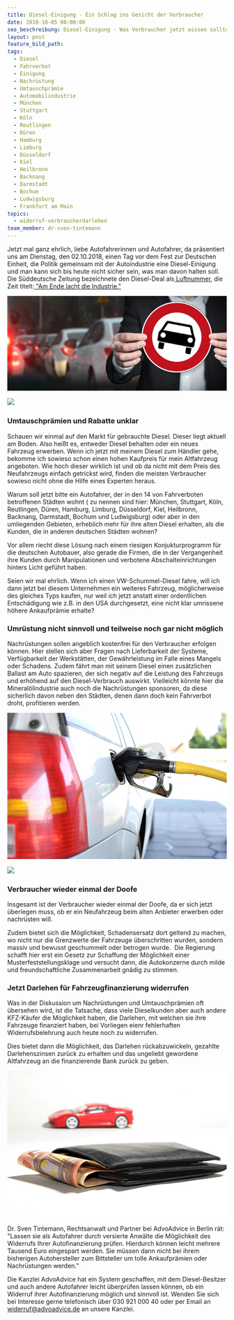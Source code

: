 ```yaml
---
title: Diesel-Einigung - Ein Schlag ins Gesicht der Verbraucher
date: 2018-10-05 00:00:00
seo_beschreibung: Diesel-Einigung - Was Verbraucher jetzt wissen sollten
layout: post
feature_bild_path:
tags:
  - Diesel
  - Fahrverbot
  - Einigung
  - Nachrüstung
  - Umtauschprämie
  - Automobilindustrie
  - München
  - Stuttgart
  - Köln
  - Reutlingen
  - Düren
  - Hamburg
  - Limburg
  - Düsseldorf
  - Kiel
  - Heilbronn
  - Backnang
  - Darmstadt
  - Bochum
  - Ludwigsburg
  - Frankfurt am Main
topics:
  - widerruf-verbraucherdarlehen
team_member: dr-sven-tintemann
---
```


Jetzt mal ganz ehrlich, liebe Autofahrerinnen und Autofahrer, da pr&auml;sentiert uns am Dienstag, den 02.10.2018, einen Tag vor dem Fest zur Deutschen Einheit, die Politik gemeinsam mit der Autoindustrie eine Diesel-Einigung und man kann sich bis heute nicht sicher sein, was man davon halten soll. Die S&uuml;ddeutsche Zeitung bezeichnete den Diesel-Deal als[ Luftnummer](https://www.sueddeutsche.de/wirtschaft/drohende-fahrverbote-der-diesel-deal-ist-eine-luftnummer-1.4153919), die Zeit titelt:[ "Am Ende lacht die Industrie."](https://www.zeit.de/politik/deutschland/2018-10/diesel-kompromiss-grosse-koalition-bundesregierung-auto-industrie-fahrverbote)

![](/uploads/auto-2679743-640-9.jpg)

![](blob:https://app.cloudcannon.com/da382780-7620-4685-bd95-8b5aad29df21)

### Umtauschpr&auml;mien und Rabatte unklar

Schauen wir einmal auf den Markt f&uuml;r gebrauchte Diesel. Dieser liegt aktuell am Boden. Also hei&szlig;t es, entweder Diesel behalten oder ein neues Fahrzeug erwerben. Wenn ich jetzt mit meinem Diesel zum H&auml;ndler gehe, bekomme ich sowieso schon einen hohen Kaufpreis f&uuml;r mein Altfahrzeug angeboten. Wie hoch dieser wirklich ist und ob da nicht mit dem Preis des Neufahrzeugs einfach getrickst wird, finden die meisten Verbraucher sowieso nicht ohne die Hilfe eines Experten heraus.

Warum soll jetzt bitte ein Autofahrer, der in den 14 von Fahrverboten betroffenen St&auml;dten wohnt ( zu nennen sind hier: M&uuml;nchen, Stuttgart, K&ouml;ln, Reutlingen, D&uuml;ren, Hamburg, Limburg, D&uuml;sseldorf, Kiel, Heilbronn, Backnang, Darmstadt, Bochum und Ludwigsburg) oder aber in den umliegenden Gebieten, erheblich mehr f&uuml;r ihre alten Diesel erhalten, als die Kunden, die in anderen deutschen St&auml;dten wohnen?

Vor allem riecht diese L&ouml;sung nach einem riesigen Konjukturprogramm f&uuml;r die deutschen Autobauer, also gerade die Firmen, die in der Vergangenheit ihre Kunden durch Manipulationen und verbotene Abschalteinrichtungen hinters Licht gef&uuml;hrt haben.

Seien wir mal ehrlich. Wenn ich einen VW-Schummel-Diesel fahre, will ich dann jetzt bei diesem Unternehmen ein weiteres Fahrzeug, m&ouml;glicherweise des gleiches Typs kaufen, nur weil ich jetzt anstatt einer ordentlichen Entsch&auml;digung wie z.B. in den USA durchgesetzt, eine nicht klar umrissene h&ouml;here Ankaufpr&auml;mie erhalte?

### Umr&uuml;stung nicht sinnvoll und teilweise noch gar nicht m&ouml;glich

Nachr&uuml;stungen sollen angeblich kostenfrei f&uuml;r den Verbraucher erfolgen k&ouml;nnen. Hier stellen sich aber Fragen nach Lieferbarkeit der Systeme, Verf&uuml;gbarkeit der Werkst&auml;tten, der Gew&auml;hrleistung im Falle eines Mangels oder Schadens. Zudem f&auml;hrt man mit seinem Diesel einen zus&auml;tzlichen Ballast am Auto spazieren, der sich negativ auf die Leistung des Fahrzeugs und erh&ouml;hend auf den Diesel-Verbrauch auswirkt. Vielleicht k&ouml;nnte hier die Mineral&ouml;lindustrie auch noch die Nachr&uuml;stungen sponsoren, da diese sicherlich davon neben den St&auml;dten, denen dann doch kein Fahrverbot droht, profitieren werden.

![](/uploads/refuel-2157211-640-3.jpg)

![](blob:https://app.cloudcannon.com/97e9f1f9-bba0-408d-918f-0cf92bde7e3c)

### Verbraucher wieder einmal der Doofe

Insgesamt ist der Verbraucher wieder einmal der Doofe, da er sich jetzt &uuml;berlegen muss, ob er ein Neufahrzeug beim alten Anbieter erwerben oder nachr&uuml;sten will.

Zudem bietet sich die M&ouml;glichkeit, Schadensersatz dort geltend zu machen, wo nicht nur die Grenzwerte der Fahrzeuge &uuml;berschritten wurden, sondern massiv und bewusst geschummelt oder betrogen wurde.&nbsp; Die Regierung schafft hier erst ein Gesetz zur Schaffung der M&ouml;glichkeit einer Musterfeststellungsklage und versucht dann, die Autokonzerne durch milde und freundschaftliche Zusammenarbeit gn&auml;dig zu stimmen.

### Jetzt Darlehen f&uuml;r Fahrzeugfinanzierung widerrufen

Was in der Diskussion um Nachr&uuml;stungen und Umtauschpr&auml;mien oft &uuml;bersehen wird, ist die Tatsache, dass viele Dieselkunden aber auch andere KFZ-K&auml;ufer die M&ouml;glichkeit haben, die Darlehen, mit welchen sie ihre Fahrzeuge finanziert haben, bei Vorliegen eienr fehlerhaften Widerrufsbelehrung auch heute noch zu widerrufen.

Dies bietet dann die M&ouml;glichkeit, das Darlehen r&uuml;ckabzuwickeln, gezahlte Darlehenszinsen zur&uuml;ck zu erhalten und das ungeliebt gewordene Altfahrzeug an die finanzierende Bank zur&uuml;ck zu geben.

![](/uploads/auto-financing-2157347-640-3.jpg)

Dr. Sven Tintemann, Rechtsanwalt und Partner bei AdvoAdvice in Berlin r&auml;t: "Lassen sie als Autofahrer durch versierte Anw&auml;lte die M&ouml;glichkeit des Widerrufs Ihrer Autofinanzierung pr&uuml;fen. Hierdurch k&ouml;nnen leicht mehrere Tausend Euro eingespart werden. Sie m&uuml;ssen dann nicht bei ihrem bisherigen Autohersteller zum Bittsteller um tolle Ankaufpr&auml;mien oder Nachr&uuml;stungen werden."

Die Kanzlei AdvoAdvice hat ein System geschaffen, mit dem Diesel-Besitzer und auch andere Autofahrer leicht &uuml;berpr&uuml;fen lassen k&ouml;nnen, ob ein Widerruf ihrer Autofinanzierung m&ouml;glich und sinnvoll ist. Wenden Sie sich bei Interesse gerne telefonisch &uuml;ber 030 921 000 40 oder per Email an widerruf@advoadvice.de an unsere Kanzlei.
